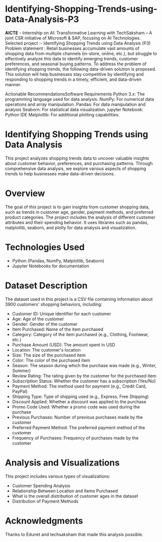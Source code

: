 # Identifying-Shopping-Trends-using-Data-Analysis-P3
**AICTE** - Internship on AI: Transformative Learning with TechSaksham – A joint CSR initiative of Microsoft & SAP, focusing on AI Technologies.  Selected project :- Identifying Shopping Trends using Data Analysis (P3)
Problem statement : Retail businesses accumulate vast amounts of shopping data from multiple channels (in-store, online, etc.), but struggle to effectively analyze this data to identify emerging trends, customer preferences, and seasonal buying patterns. To address the problem of identifying shopping trends, the following data-driven solution is proposed. This solution will help businesses stay competitive by identifying and responding to shopping trends in a timely, efficient, and data-driven manner.

Actionable RecommendationsSoftware Requirements
Python 3.x: The programming language used for data analysis. NumPy: For numerical data operations and array manipulation. Pandas: For data manipulation and analysis Seaborn: For statistical data visualization. jupyter Notebook: Python IDE Matplotlib: For additional plotting capabilities.

# Identifying Shopping Trends using Data Analysis
This project analyzes shopping trends data to uncover valuable insights about customer behavior, preferences, and purchasing patterns. Through comprehensive data analysis, we explore various aspects of shopping trends to help businesses make data-driven decisions.

# Overview
The goal of this project is to gain insights from customer shopping data, such as trends in customer age, gender, payment methods, and preferred product categories. The project includes the analysis of different customer attributes and their spending behavior. It uses libraries such as pandas, matplotlib, seaborn, and plotly for data analysis and visualization.

# Technologies Used
- Python (Pandas, NumPy, Matplotlib, Seaborn)
- Jupyter Notebooks for documentation

# Dataset Description
The dataset used in this project is a CSV file containing information about 3900 customers' shopping behaviors, including:

- Customer ID: Unique identifier for each customer
- Age: Age of the customer
- Gender: Gender of the customer
- Item Purchased: Name of the item purchased
- Category: Category of the item purchased (e.g., Clothing, Footwear, etc.)
- Purchase Amount (USD): The amount spent in USD
- Location: The customer's location
- Size: The size of the purchased item
- Color: The color of the purchased item
- Season: The season during which the purchase was made (e.g., Winter, Summer)
- Review Rating: The rating given by the customer for the purchased item
- Subscription Status: Whether the customer has a subscription (Yes/No)
- Payment Method: The method used for payment (e.g., Credit Card, PayPal)
- Shipping Type: Type of shipping used (e.g., Express, Free Shipping)
- Discount Applied: Whether a discount was applied to the purchase
- Promo Code Used: Whether a promo code was used during the purchase
- Previous Purchases: Number of previous purchases made by the customer
- Preferred Payment Method: The preferred payment method of the customer
- Frequency of Purchases: Frequency of purchases made by the customer

# Analysis and Visualizations
This project includes various types of visualizations:

- Customer Spending Analysis
- Relationship Between Location and Items Purchased
- What is the overall distribution of customer ages in the dataset
- Distribution of Payment Methods

# Acknowledgments
Thanks to Edunet and techsaksham that made this analysis possible.
